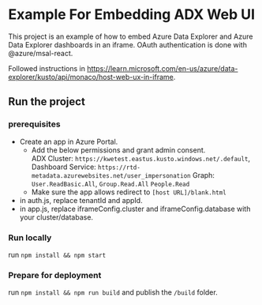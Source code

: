 # Example For Embedding ADX Web UI

This project is an example of how to embed Azure Data Explorer and Azure Data Explorer dashboards in an iframe.
OAuth authentication is done with @azure/msal-react.

Followed instructions in <https://learn.microsoft.com/en-us/azure/data-explorer/kusto/api/monaco/host-web-ux-in-iframe>. 

## Run the project

### prerequisites

- Create an app in Azure Portal.
  - Add the below permissions and grant admin consent.  
    ADX Cluster:       `https://kwetest.eastus.kusto.windows.net/.default`,
    Dashboard Service: `https://rtd-metadata.azurewebsites.net/user_impersonation`
    Graph:             `User.ReadBasic.All`,
                       `Group.Read.All`
                       `People.Read`
  - Make sure the app allows redirect to `[host URL]/blank.html`
- in auth.js, replace tenantId and appId.
- in app.js, replace iframeConfig.cluster and iframeConfig.database with your cluster/database.

### Run locally

run `npm install && npm start`

### Prepare for deployment  

run `npm install && npm run build` and publish the `/build` folder.


